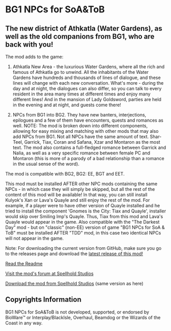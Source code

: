 # BG1 NPCs for SoA&ToB

## The new district of Athkatla (Water Gardens), as well as the old companions from BG1, who are back with you!

The mod adds to the game:
1) Athkatla New Area - the luxurious Water Gardens, where all the rich and famous of Athkatla go to unwind. All the inhabitants of the Water Gardens have hundreds and thousands of lines of dialogue, and these lines will change with each new conversation. What's more - during the day and at night, the dialogues can also differ, so you can talk to every resident in the area many times at different times and enjoy many different lines! And in the mansion of Lady Goldsword, parties are held in the evening and at night, and guests come there!
 
2) NPCs from BG1 into BG2. They have new banters, interjections, epilogues and a few of them have encounters, quests and romances as well.
NOTE: The mod is broken down into different components, allowing for easy mixing and matching with other mods that may also add NPCs from BG1.
Not all NPCs have the same amount of text. Shar-Teel, Garrick, Tiax, Coran and Safana, Xzar and Montaron as the most text.
The mod also contains a full-fledged romance between Garrick and Nalia, as well as a very specific romance between female PC and Montaron (this is more of a parody of a bad relationship than a romance in the usual sense of the word).

 
The mod is compatible with BG2, BG2: EE, BGT and EET.

This mod must be installed AFTER other NPC mods containing the same NPCs - in which case they will simply be skipped, but all the rest of the content of this mod will be available! In that way, you can still install Kulyok's Xan or Lava's Quayle and still enjoy the rest of the mod. For example, if a player were to have other version of Quayle installed and he tried to install the component 'Gnomes is the City: Tiax and Quayle', installer would skip over Smiling Imp's Quayle. Thus, Tiax from this mod and Lava's Quayle would appear in the game.
Also compatible with the "The Darkest Day" mod - but on "classic" (non-EE) version of game "BG1 NPCs for SoA & ToB" must be installed AFTER "TDD" mod, in this case two identical NPCs will not appear in the game.

Note: For downloading the current version from GitHub, make sure you go to the releases page and download the [latest release of this mod!](https://github.com/Spellhold-Studios/BG1-NPCs-for-SoA-ToB/releases/latest)

[Read the Readme](https://spellhold-studios.github.io/readmes/bg1-npcs-for-soa-tob/BG1ReadMe.pdf)

[Visit the mod's forum at Spellhold Studios](http://www.shsforums.net/forum/686-bg1-npcs-for-soa-tob/)

[Download the mod from Spellhold Studios](http://www.shsforums.net/files/category/143-bg1-npcs-for-soa-tob/) (same version as here)

## Copyrights Information

BG1 NPCs for SoA&ToB is not developed, supported, or endorsed by BioWare™ or Interplay/BlackIsle, Overhaul, Beamdog or the Wizards of the Coast in any way.
